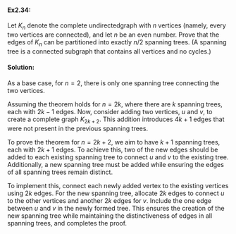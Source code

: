 #### Ex2.34:

Let $K_n$ denote the complete undirectedgraph with $n$ vertices (namely, every two vertices are connected), and let $n$ be an even number. 
Prove that the edges of $K_n$ can be partitioned into exactly $n/2$ spanning trees. (A spanning tree is a connected subgraph that contains 
all vertices and no cycles.)

#### Solution:

As a base case, for $n=2$, there is only one spanning tree connecting the two vertices.

Assuming the theorem holds for $n=2k$, where there are $k$ spanning trees, each with $2k-1$ edges. Now, consider adding two vertices, $u$ 
and $v$, to create a complete graph $K_{2k+2}$. This addition introduces $4k+1$ edges that were not present in the previous spanning trees.

To prove the theorem for $n = 2k + 2$, we aim to have $k+1$ spanning trees, each with $2k+1$ edges. To achieve this, two of the new edges 
should be added to each existing spanning tree to connect $u$ and $v$ to the existing tree. Additionally, a new spanning tree must be added 
while ensuring the edges of all spanning trees remain distinct.

To implement this, connect each newly added vertex to the existing vertices using $2k$ edges. For the new spanning tree, allocate $2k$ 
edges to connect $u$ to the other vertices and another $2k$ edges for $v$. Include the one edge between $u$ and $v$ in the newly formed 
tree. This ensures the creation of the new spanning tree while maintaining the distinctiveness of edges in all spanning trees, and 
completes the proof.
